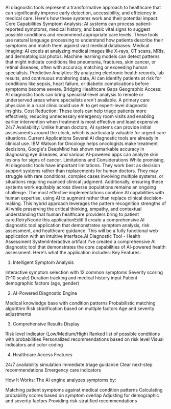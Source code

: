 AI diagnostic tools represent a transformative approach to healthcare that can significantly improve early detection, accessibility, and efficiency in medical care. Here's how these systems work and their potential impact:
Core Capabilities
Symptom Analysis: AI systems can process patient-reported symptoms, medical history, and basic vital signs to suggest possible conditions and recommend appropriate care levels. These tools use natural language processing to understand how patients describe their symptoms and match them against vast medical databases.
Medical Imaging: AI excels at analyzing medical images like X-rays, CT scans, MRIs, and dermatological photos. Machine learning models can detect patterns that might indicate conditions like pneumonia, fractures, skin cancer, or retinal diseases, often with accuracy matching or exceeding human specialists.
Predictive Analytics: By analyzing electronic health records, lab results, and continuous monitoring data, AI can identify patients at risk for conditions like sepsis, heart failure, or diabetic complications before symptoms become severe.
Bridging Healthcare Gaps
Geographic Access: AI diagnostic tools can bring specialist-level analysis to remote or underserved areas where specialists aren't available. A primary care physician in a rural clinic could use AI to get expert-level diagnostic insights.
Cost Reduction: These tools can help triage patients more effectively, reducing unnecessary emergency room visits and enabling earlier intervention when treatment is most effective and least expensive.
24/7 Availability: Unlike human doctors, AI systems can provide initial assessments around the clock, which is particularly valuable for urgent care situations.
Current Applications
Several AI diagnostic tools are already in clinical use. IBM Watson for Oncology helps oncologists make treatment decisions, Google's DeepMind has shown remarkable accuracy in diagnosing eye diseases, and various AI-powered apps can analyze skin lesions for signs of cancer.
Limitations and Considerations
While promising, AI diagnostic tools have important limitations. They work best as decision support systems rather than replacements for human doctors. They may struggle with rare conditions, complex cases involving multiple systems, or situations requiring nuanced clinical judgment. Additionally, ensuring these systems work equitably across diverse populations remains an ongoing challenge.
The most effective implementations combine AI capabilities with human expertise, using AI to augment rather than replace clinical decision-making. This hybrid approach leverages the pattern recognition strengths of AI while preserving the critical thinking, empathy, and contextual understanding that human healthcare providers bring to patient care.RetryNcode this applicationEditI'll create a comprehensive AI diagnostic tool application that demonstrates symptom analysis, risk assessment, and healthcare guidance. This will be a fully functional web application with an intuitive interface.AI Diagnostic Tool - Health Assessment SystemInteractive artifact I've created a comprehensive AI diagnostic tool that demonstrates the core capabilities of AI-powered health assessment. Here's what the application includes:
Key Features:
1. Intelligent Symptom Analysis

Interactive symptom selection with 12 common symptoms
Severity scoring (1-10 scale)
Duration tracking and medical history input
Patient demographic factors (age, gender)

2. AI-Powered Diagnostic Engine

Medical knowledge base with condition patterns
Probabilistic matching algorithm
Risk stratification based on multiple factors
Age and severity adjustments

3. Comprehensive Results Display

Risk level indicator (Low/Medium/High)
Ranked list of possible conditions with probabilities
Personalized recommendations based on risk level
Visual indicators and color coding

4. Healthcare Access Features

24/7 availability simulation
Immediate triage guidance
Clear next-step recommendations
Emergency care indicators

How It Works:
The AI engine analyzes symptoms by:

Matching patient symptoms against medical condition patterns
Calculating probability scores based on symptom overlap
Adjusting for demographic and severity factors
Providing risk-stratified recommendations

